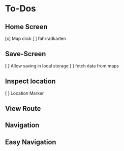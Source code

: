 # To-Dos

## Home Screen
[x] Map click
[ ] fahrradkarten
## Save-Screen

[ ] Allow saving in local storage
[ ] fetch data from maps

## Inspect location

[ ] Location Marker

## View Route

## Navigation

## Easy Navigation
